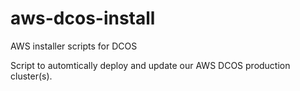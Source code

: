 # aws-dcos-install
AWS installer scripts for DCOS

Script to automtically deploy and update our AWS DCOS production cluster(s).
